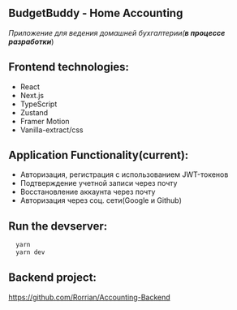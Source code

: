 ## BudgetBuddy  - Home Accounting

_Приложение для ведения домашней бухгалтерии(**в процессе разработки**_)

## Frontend technologies:
- React
- Next.js
- TypeScript
- Zustand
- Framer Motion
- Vanilla-extract/css

## Application Functionality(current):
- Авторизация, регистрация с использованием JWT-токенов
- Подтверждение учетной записи через почту
- Восстановление аккаунта через почту
- Авторизация через соц. сети(Google и Github)

## Run the devserver:
```bash
  yarn
  yarn dev
```

## Backend project:
https://github.com/Rorrian/Accounting-Backend

